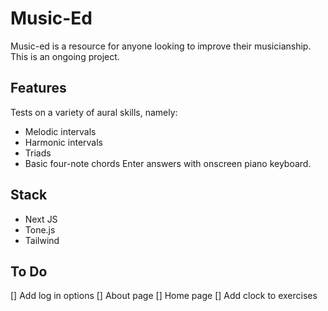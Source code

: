 # Music-Ed 

Music-ed is a resource for anyone looking to improve their musicianship. This is an ongoing project.

## Features
Tests on a variety of aural skills, namely:
- Melodic intervals
- Harmonic intervals
- Triads
- Basic four-note chords
Enter answers with onscreen piano keyboard.

## Stack
- Next JS
- Tone.js
- Tailwind


## To Do
[] Add log in options
[] About page
[] Home page
[] Add clock to exercises

